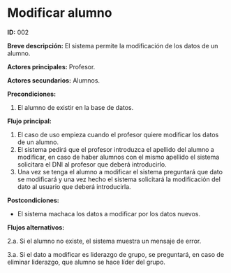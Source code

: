 # Modificar alumno

**ID:** 002

**Breve descripción:** El sistema permite la modificación de los datos de un alumno.

**Actores principales:** Profesor.

**Actores secundarios:** Alumnos.

**Precondiciones:**

1. El alumno de existir en la base de datos.

**Flujo principal:**

1. El caso de uso empieza cuando el profesor quiere modificar los datos de un alumno.
2. El sistema pedirá que el profesor introduzca el apellido del alumno a modificar, en caso de haber alumnos con el mismo apellido el sistema solicitara el DNI al profesor que deberá introducirlo.
3. Una vez se tenga el alumno a modificar el sistema preguntará que dato se modificará y una vez hecho el sistema solicitará la modificación del dato al usuario que deberá introducirla.

**Postcondiciones:**

* El sistema machaca los datos a modificar por los datos nuevos.

**Flujos alternativos:**

2.a. Si el alumno no existe, el sistema muestra un mensaje de error.

3.a. Si el dato a modificar es liderazgo de grupo, se preguntará, en caso de eliminar liderazgo, que alumno se hace líder del grupo.
